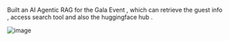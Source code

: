 Built an AI Agentic RAG for the Gala Event , which can retrieve the guest info , access search tool and also the huggingface hub . 

![image](https://github.com/user-attachments/assets/03afeacd-ad98-439f-a1cf-a80dfa6e80db)

